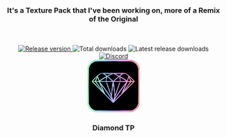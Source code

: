 <div align="center">
  <h3>It's a Texture Pack that I've been working on, more of a Remix of the Original</h3>
</div>
<br><br>

<div align="center">

  <a href="https://github.com/Chessdash543/Diamond-TP/releases/latest">
    <img src="https://img.shields.io/github/v/release/Chessdash543/Diamond-TP?style=for-the-badge&color=blue" alt="Release version">
  </a>

  <img src="https://img.shields.io/github/downloads/Chessdash543/Diamond-TP/total?style=for-the-badge&color=brightgreen" alt="Total downloads">

  <img src="https://img.shields.io/github/downloads/Chessdash543/Diamond-TP/latest/total?style=for-the-badge&color=orange" alt="Latest release downloads">

  <a href="https://discord.gg/XgNRtTFjbh">
    <img src="https://img.shields.io/discord/1195179573122445312?style=for-the-badge&label=Discord&logo=discord&color=7289DA" alt="Discord">
  </a>

</div>

<div align="center">
  <img src="https://github.com/Chessdash543/Diamond-TP/blob/Lobby/pack.png?raw=true" alt="pack" width="120" />
  <h3>Diamond TP</h3>
</div>
